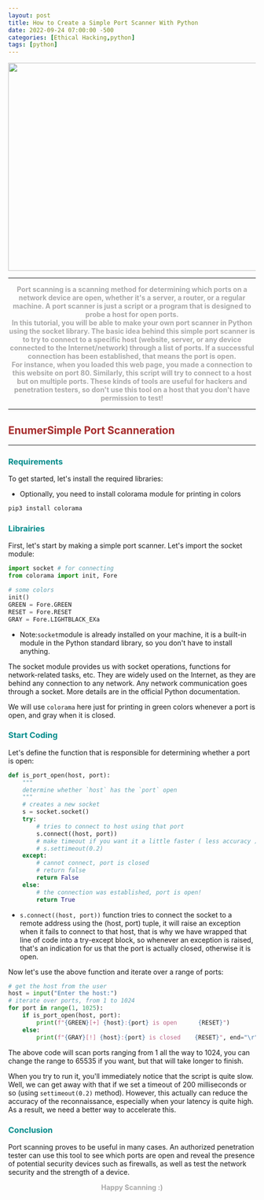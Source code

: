 ```yaml
---
layout: post
title: How to Create a Simple Port Scanner With Python
date: 2022-09-24 07:00:00 -500
categories: [Ethical Hacking,python]
tags: [python]
---
```


<img src="https://raw.githubusercontent.com/Mostafatoumi/mostafatoumi.io_img/main/Port%20scanner.png" width="738" height="423">

***
<center><strong><font color="DarkGray">Port scanning is a scanning method for determining which ports on a network device are open, whether it's a server, a router, or a regular machine. A port scanner is just a script or a program that is designed to probe a host for open ports.</font></strong></center>

<center><strong><font color="DarkGray">In this tutorial, you will be able to make your own port scanner in Python using the socket library. The basic idea behind this simple port scanner is to try to connect to a specific host (website, server, or any device connected to the Internet/network) through a list of ports. If a successful connection has been established, that means the port is open.</font></strong></center>

<center><strong><font color="DarkGray">For instance, when you loaded this web page, you made a connection to this website on port 80. Similarly, this script will try to connect to a host but on multiple ports. These kinds of tools are useful for hackers and penetration testers, so don't use this tool on a host that you don't have permission to test!</font></strong></center>


***
## **<strong><font color="Brown">EnumerSimple Port Scanneration</font></strong>**
***

### **<strong><font color="DarkCyan">Requirements</font></strong>**
To get started, let's install the required libraries:
* Optionally, you need to install colorama module for printing in colors

```bash
pip3 install colorama
```

### **<strong><font color="DarkCyan">Librairies</font></strong>**
First, let's start by making a simple port scanner. Let's import the socket module:

```python
import socket # for connecting
from colorama import init, Fore

# some colors
init()
GREEN = Fore.GREEN
RESET = Fore.RESET
GRAY = Fore.LIGHTBLACK_EXa
```
* Note:```socket```module is already installed on your machine, it is a built-in module in the Python standard library, so you don't have to install anything.


The socket module provides us with socket operations, functions for network-related tasks, etc. They are widely used on the Internet, as they are behind any connection to any network. Any network communication goes through a socket. More details are in the official Python documentation.


We will use ```colorama``` here just for printing in green colors whenever a port is open, and gray when it is closed.



### **<strong><font color="DarkCyan">Start Coding</font></strong>**
Let's define the function that is responsible for determining whether a port is open:


```python
def is_port_open(host, port):
    """
    determine whether `host` has the `port` open
    """
    # creates a new socket
    s = socket.socket()
    try:
        # tries to connect to host using that port
        s.connect((host, port))
        # make timeout if you want it a little faster ( less accuracy )
        # s.settimeout(0.2)
    except:
        # cannot connect, port is closed
        # return false
        return False
    else:
        # the connection was established, port is open!
        return True
```

* ```s.connect((host, port))``` function tries to connect the socket to a remote address using the (host, port) tuple, it will raise an exception when it fails to connect to that host, that is why we have wrapped that line of code into a try-except block, so whenever an exception is raised, that's an indication for us that the port is actually closed, otherwise it is open.

Now let's use the above function and iterate over a range of ports:


```python
# get the host from the user
host = input("Enter the host:")
# iterate over ports, from 1 to 1024
for port in range(1, 1025):
    if is_port_open(host, port):
        print(f"{GREEN}[+] {host}:{port} is open      {RESET}")
    else:
        print(f"{GRAY}[!] {host}:{port} is closed    {RESET}", end="\r")
```

The above code will scan ports ranging from 1 all the way to 1024, you can change the range to 65535 if you want, but that will take longer to finish.

When you try to run it, you'll immediately notice that the script is quite slow. Well, we can get away with that if we set a timeout of 200 milliseconds or so (using ```settimeout(0.2)``` method). However, this actually can reduce the accuracy of the reconnaissance, especially when your latency is quite high. As a result, we need a better way to accelerate this.

### **<strong><font color="DarkCyan">Conclusion</font></strong>**

Port scanning proves to be useful in many cases. An authorized penetration tester can use this tool to see which ports are open and reveal the presence of potential security devices such as firewalls, as well as test the network security and the strength of a device.

<center><strong><font color="DarkGray">Happy Scanning :) </font></strong></center>

